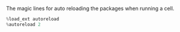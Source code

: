 The magic lines for auto reloading the packages when running a cell.

``` python
%load_ext autoreload
%autoreload 2
```